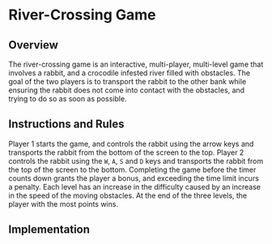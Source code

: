 # **River-Crossing Game**

## Overview

The river-crossing game is an interactive, multi-player, multi-level game that involves a rabbit, and a crocodile infested river filled with obstacles.
The goal of the two players is to transport the rabbit to the other bank while ensuring the rabbit does not come into contact with the obstacles, and trying to do so as soon as possible. 

## Instructions and Rules

Player 1 starts the game, and controls the rabbit using the arrow keys and transports the rabbit from the bottom of the screen to the top. Player 2 controls the rabbit using the `W`, `A`, `S` and `D` keys and transports the rabbit from the top of the screen to the bottom. Completing the game before the timer counts down grants the player a bonus, and exceeding the time limit incurs a penalty. Each level has an increase in the difficulty caused by an increase in the speed of the moving obstacles. At the end of the three levels, the player with the most points wins.

## Implementation
